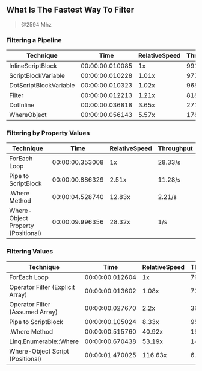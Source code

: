 
What Is The Fastest Way To Filter
---------------------------------
> @2594 Mhz


### Filtering a Pipeline


|Technique             |Time           |RelativeSpeed|Throughput|
|----------------------|---------------|-------------|----------|
|InlineScriptBlock     |00:00:00.010085|1x           |9915.03/s |
|ScriptBlockVariable   |00:00:00.010228|1.01x        |9776.8/s  |
|DotScriptBlockVariable|00:00:00.010323|1.02x        |9687.11/s |
|Filter                |00:00:00.012213|1.21x        |8188/s    |
|DotInline             |00:00:00.036818|3.65x        |2716.03/s |
|WhereObject           |00:00:00.056143|5.57x        |1781.16/s |


### Filtering by Property Values


|Technique                         |Time           |RelativeSpeed|Throughput|
|----------------------------------|---------------|-------------|----------|
|ForEach Loop                      |00:00:00.353008|1x           |28.33/s   |
|Pipe to ScriptBlock               |00:00:00.886329|2.51x        |11.28/s   |
|.Where Method                     |00:00:04.528740|12.83x       |2.21/s    |
|Where-Object Property (Positional)|00:00:09.996356|28.32x       |1/s       |


### Filtering Values


|Technique                       |Time           |RelativeSpeed|Throughput|
|--------------------------------|---------------|-------------|----------|
|ForEach Loop                    |00:00:00.012604|1x           |793.37/s  |
|Operator Filter (Explicit Array)|00:00:00.013602|1.08x        |735.16/s  |
|Operator Filter (Assumed Array) |00:00:00.027670|2.2x         |361.4/s   |
|Pipe to ScriptBlock             |00:00:00.105024|8.33x        |95.22/s   |
|.Where Method                   |00:00:00.515760|40.92x       |19.39/s   |
|Linq.Enumerable::Where          |00:00:00.670438|53.19x       |14.92/s   |
|Where-Object Script (Positional)|00:00:01.470025|116.63x      |6.8/s     |





